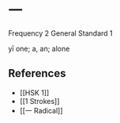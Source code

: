 # 一
Frequency 2
General Standard 1

yī
one; a, an; alone

## References
- [[HSK 1]]
- [[1 Strokes]]
- [[一 Radical]]